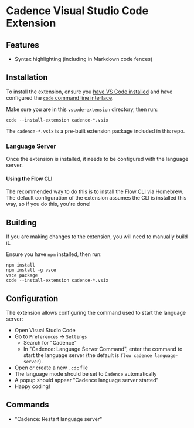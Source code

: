 # Cadence Visual Studio Code Extension

## Features

- Syntax highlighting (including in Markdown code fences)

## Installation

To install the extension, ensure you [have VS Code installed](https://code.visualstudio.com/docs/setup/mac)
and have configured the [`code` command line interface](https://code.visualstudio.com/docs/setup/mac#_launching-from-the-command-line).

Make sure you are in this `vscode-extension` directory, then run:

```shell script
code --install-extension cadence-*.vsix
```

The `cadence-*.vsix` is a pre-built extension package included in this repo.

### Language Server
Once the extension is installed, it needs to be configured with the language server.

#### Using the Flow CLI
The recommended way to do this is to install the [Flow CLI](TODO) via Homebrew.
The default configuration of the extension assumes the CLI is installed this way,
so if you do this, you're done!

## Building
If you are making changes to the extension, you will need to manually build it.

Ensure you have `npm` installed, then run:
```shell script
npm install
npm install -g vsce
vsce package
code --install-extension cadence-*.vsix
```

## Configuration
The extension allows configuring the command used to start the language server:
- Open Visual Studio Code
- Go to `Preferences` → `Settings`
  - Search for "Cadence"
  - In "Cadence: Language Server Command", enter the command to start the language
    server (the default is `flow cadence language-server`).
- Open or create a new `.cdc` file
- The language mode should be set to `Cadence` automatically
- A popup should appear "Cadence language server started"
- Happy coding!

## Commands
- "Cadence: Restart language server"
